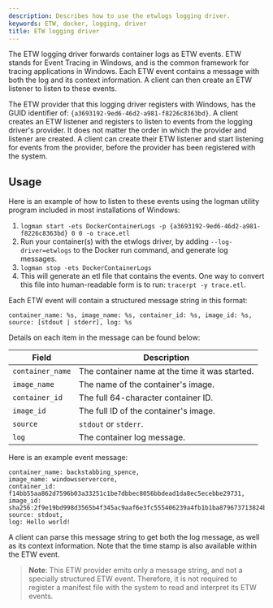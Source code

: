 ```yaml
---
description: Describes how to use the etwlogs logging driver.
keywords: ETW, docker, logging, driver
title: ETW logging driver
---
```


The ETW logging driver forwards container logs as ETW events.
ETW stands for Event Tracing in Windows, and is the common framework
for tracing applications in Windows. Each ETW event contains a message
with both the log and its context information. A client can then create
an ETW listener to listen to these events.

The ETW provider that this logging driver registers with Windows, has the
GUID identifier of: `{a3693192-9ed6-46d2-a981-f8226c8363bd}`. A client creates an
ETW listener and registers to listen to events from the logging driver's provider.
It does not matter the order in which the provider and listener are created.
A client can create their ETW listener and start listening for events from the provider,
before the provider has been registered with the system.

## Usage

Here is an example of how to listen to these events using the logman utility program
included in most installations of Windows:

   1. `logman start -ets DockerContainerLogs -p {a3693192-9ed6-46d2-a981-f8226c8363bd} 0 0 -o trace.etl`
   2. Run your container(s) with the etwlogs driver, by adding `--log-driver=etwlogs`
   to the Docker run command, and generate log messages.
   3. `logman stop -ets DockerContainerLogs`
   4. This will generate an etl file that contains the events. One way to convert this file into
   human-readable form is to run: `tracerpt -y trace.etl`.

Each ETW event will contain a structured message string in this format:

    container_name: %s, image_name: %s, container_id: %s, image_id: %s, source: [stdout | stderr], log: %s

Details on each item in the message can be found below:

| Field                | Description                                     |
-----------------------|-------------------------------------------------|
| `container_name`     | The container name at the time it was started.  |
| `image_name`         | The name of the container's image.              |
| `container_id`       | The full 64-character container ID.             |
| `image_id`           | The full ID of the container's image.           |
| `source`             | `stdout` or `stderr`.                           |
| `log`                | The container log message.                      |

Here is an example event message:

    container_name: backstabbing_spence,
    image_name: windowsservercore,
    container_id: f14bb55aa862d7596b03a33251c1be7dbbec8056bbdead1da8ec5ecebbe29731,
    image_id: sha256:2f9e19bd998d3565b4f345ac9aaf6e3fc555406239a4fb1b1ba879673713824b,
    source: stdout,
    log: Hello world!

A client can parse this message string to get both the log message, as well as its
context information. Note that the time stamp is also available within the ETW event.

> **Note**:  This ETW provider emits only a message string, and not a specially
> structured ETW event. Therefore, it is not required to register a manifest file
> with the system to read and interpret its ETW events.
